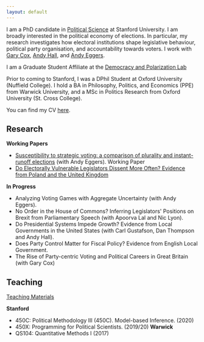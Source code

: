 ```yaml
---
layout: default
---
```


I am a PhD candidate in [Political Science](https://politicalscience.stanford.edu/academics/graduate-program) at Stanford University. I am broadly interested in the political economy of elections. In particular, my research investigates how electoral institutions shape legislative behaviour, political party organisation, and accountability towards voters. I work with [Gary Cox](https://gwcox.sites.stanford.edu/), [Andy Hall](andrewbenjaminhall.com), and [Andy Eggers](http://andy.egge.rs).

I am a Graduate Student Affiliate at the [Democracy and Polarization Lab](https://stanforddpl.org/)

Prior to coming to Stanford, I was a DPhil Student at Oxford University (Nuffield College). I hold a BA in Philosophy, Politics, and Economics (PPE) from Warwick University, and a MSc in Politics Research from Oxford University (St. Cross College).

You can find my CV [here](./files/CV.pdf).

## Research

**Working Papers**
* [Susceptibility to strategic voting: a comparison of plurality and instant-runoff elections](https://www.dropbox.com/s/2komhumusf8yfr2/strategic_voting_in_AV_v29.pdf?dl=0) (with Andy Eggers). Working Paper
* [Do Electorally Vulnerable Legislators Dissent More Often? Evidence from Poland and the United Kingdom](https://tobiasnowacki.github.io/files/vuln_paper.pdf)

**In Progress**
* Analyzing Voting Games with Aggregate Uncertainty (with Andy Eggers).
* No Order in the House of Commons? Inferring Legislators' Positions on Brexit from Parliamentary Speech (with Apoorva Lal and Nic Lyon).
* Do Presidential Systems Impede Growth? Evidence from Local Governments in the United States (with Carl Gustafson, Dan Thompson and Andy Hall).
* Does Party Control Matter for Fiscal Policy? Evidence from English Local Government.
* The Rise of Party-centric Voting and Political Careers in Great Britain (with Gary Cox)

## Teaching

[Teaching Materials](another-page.md)

**Stanford**
* 450C: Political Methodology III (450C). Model-based Inference. (2020)
* 450X: Programming for Political Scientists. (2019/20)
**Warwick**
* QS104: Quantitative Methods I (2017)
